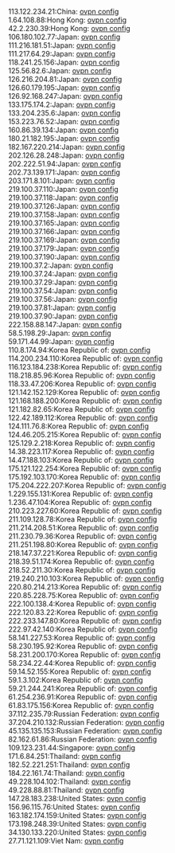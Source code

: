 113.122.234.21:China: [ovpn config](vpn/113_122_234_21.ovpn)  
1.64.108.88:Hong Kong: [ovpn config](vpn/1_64_108_88.ovpn)  
42.2.230.39:Hong Kong: [ovpn config](vpn/42_2_230_39.ovpn)  
106.180.102.77:Japan: [ovpn config](vpn/106_180_102_77.ovpn)  
111.216.181.51:Japan: [ovpn config](vpn/111_216_181_51.ovpn)  
111.217.64.29:Japan: [ovpn config](vpn/111_217_64_29.ovpn)  
118.241.25.156:Japan: [ovpn config](vpn/118_241_25_156.ovpn)  
125.56.82.6:Japan: [ovpn config](vpn/125_56_82_6.ovpn)  
126.216.204.81:Japan: [ovpn config](vpn/126_216_204_81.ovpn)  
126.60.179.195:Japan: [ovpn config](vpn/126_60_179_195.ovpn)  
126.92.168.247:Japan: [ovpn config](vpn/126_92_168_247.ovpn)  
133.175.174.2:Japan: [ovpn config](vpn/133_175_174_2.ovpn)  
133.204.235.6:Japan: [ovpn config](vpn/133_204_235_6.ovpn)  
153.223.76.52:Japan: [ovpn config](vpn/153_223_76_52.ovpn)  
160.86.39.134:Japan: [ovpn config](vpn/160_86_39_134.ovpn)  
180.21.182.195:Japan: [ovpn config](vpn/180_21_182_195.ovpn)  
182.167.220.214:Japan: [ovpn config](vpn/182_167_220_214.ovpn)  
202.126.28.248:Japan: [ovpn config](vpn/202_126_28_248.ovpn)  
202.222.51.94:Japan: [ovpn config](vpn/202_222_51_94.ovpn)  
202.73.139.171:Japan: [ovpn config](vpn/202_73_139_171.ovpn)  
203.171.8.101:Japan: [ovpn config](vpn/203_171_8_101.ovpn)  
219.100.37.110:Japan: [ovpn config](vpn/219_100_37_110.ovpn)  
219.100.37.118:Japan: [ovpn config](vpn/219_100_37_118.ovpn)  
219.100.37.126:Japan: [ovpn config](vpn/219_100_37_126.ovpn)  
219.100.37.158:Japan: [ovpn config](vpn/219_100_37_158.ovpn)  
219.100.37.165:Japan: [ovpn config](vpn/219_100_37_165.ovpn)  
219.100.37.166:Japan: [ovpn config](vpn/219_100_37_166.ovpn)  
219.100.37.169:Japan: [ovpn config](vpn/219_100_37_169.ovpn)  
219.100.37.179:Japan: [ovpn config](vpn/219_100_37_179.ovpn)  
219.100.37.190:Japan: [ovpn config](vpn/219_100_37_190.ovpn)  
219.100.37.2:Japan: [ovpn config](vpn/219_100_37_2.ovpn)  
219.100.37.24:Japan: [ovpn config](vpn/219_100_37_24.ovpn)  
219.100.37.29:Japan: [ovpn config](vpn/219_100_37_29.ovpn)  
219.100.37.54:Japan: [ovpn config](vpn/219_100_37_54.ovpn)  
219.100.37.56:Japan: [ovpn config](vpn/219_100_37_56.ovpn)  
219.100.37.81:Japan: [ovpn config](vpn/219_100_37_81.ovpn)  
219.100.37.90:Japan: [ovpn config](vpn/219_100_37_90.ovpn)  
222.158.88.147:Japan: [ovpn config](vpn/222_158_88_147.ovpn)  
58.5.198.29:Japan: [ovpn config](vpn/58_5_198_29.ovpn)  
59.171.44.99:Japan: [ovpn config](vpn/59_171_44_99.ovpn)  
110.8.174.94:Korea Republic of: [ovpn config](vpn/110_8_174_94.ovpn)  
114.200.234.110:Korea Republic of: [ovpn config](vpn/114_200_234_110.ovpn)  
116.123.184.238:Korea Republic of: [ovpn config](vpn/116_123_184_238.ovpn)  
118.218.85.96:Korea Republic of: [ovpn config](vpn/118_218_85_96.ovpn)  
118.33.47.206:Korea Republic of: [ovpn config](vpn/118_33_47_206.ovpn)  
121.142.152.129:Korea Republic of: [ovpn config](vpn/121_142_152_129.ovpn)  
121.168.188.200:Korea Republic of: [ovpn config](vpn/121_168_188_200.ovpn)  
121.182.82.65:Korea Republic of: [ovpn config](vpn/121_182_82_65.ovpn)  
122.42.189.112:Korea Republic of: [ovpn config](vpn/122_42_189_112.ovpn)  
124.111.76.8:Korea Republic of: [ovpn config](vpn/124_111_76_8.ovpn)  
124.46.205.215:Korea Republic of: [ovpn config](vpn/124_46_205_215.ovpn)  
125.129.2.218:Korea Republic of: [ovpn config](vpn/125_129_2_218.ovpn)  
14.38.223.117:Korea Republic of: [ovpn config](vpn/14_38_223_117.ovpn)  
14.47.188.103:Korea Republic of: [ovpn config](vpn/14_47_188_103.ovpn)  
175.121.122.254:Korea Republic of: [ovpn config](vpn/175_121_122_254.ovpn)  
175.192.103.170:Korea Republic of: [ovpn config](vpn/175_192_103_170.ovpn)  
175.204.222.207:Korea Republic of: [ovpn config](vpn/175_204_222_207.ovpn)  
1.229.155.131:Korea Republic of: [ovpn config](vpn/1_229_155_131.ovpn)  
1.236.47.104:Korea Republic of: [ovpn config](vpn/1_236_47_104.ovpn)  
210.223.227.60:Korea Republic of: [ovpn config](vpn/210_223_227_60.ovpn)  
211.109.128.78:Korea Republic of: [ovpn config](vpn/211_109_128_78.ovpn)  
211.214.208.51:Korea Republic of: [ovpn config](vpn/211_214_208_51.ovpn)  
211.230.79.36:Korea Republic of: [ovpn config](vpn/211_230_79_36.ovpn)  
211.251.198.80:Korea Republic of: [ovpn config](vpn/211_251_198_80.ovpn)  
218.147.37.221:Korea Republic of: [ovpn config](vpn/218_147_37_221.ovpn)  
218.39.51.174:Korea Republic of: [ovpn config](vpn/218_39_51_174.ovpn)  
218.52.211.30:Korea Republic of: [ovpn config](vpn/218_52_211_30.ovpn)  
219.240.210.103:Korea Republic of: [ovpn config](vpn/219_240_210_103.ovpn)  
220.80.214.213:Korea Republic of: [ovpn config](vpn/220_80_214_213.ovpn)  
220.85.228.75:Korea Republic of: [ovpn config](vpn/220_85_228_75.ovpn)  
222.100.138.4:Korea Republic of: [ovpn config](vpn/222_100_138_4.ovpn)  
222.120.83.22:Korea Republic of: [ovpn config](vpn/222_120_83_22.ovpn)  
222.233.147.80:Korea Republic of: [ovpn config](vpn/222_233_147_80.ovpn)  
222.97.42.140:Korea Republic of: [ovpn config](vpn/222_97_42_140.ovpn)  
58.141.227.53:Korea Republic of: [ovpn config](vpn/58_141_227_53.ovpn)  
58.230.195.92:Korea Republic of: [ovpn config](vpn/58_230_195_92.ovpn)  
58.231.200.170:Korea Republic of: [ovpn config](vpn/58_231_200_170.ovpn)  
58.234.22.44:Korea Republic of: [ovpn config](vpn/58_234_22_44.ovpn)  
59.14.52.155:Korea Republic of: [ovpn config](vpn/59_14_52_155.ovpn)  
59.1.3.102:Korea Republic of: [ovpn config](vpn/59_1_3_102.ovpn)  
59.21.244.241:Korea Republic of: [ovpn config](vpn/59_21_244_241.ovpn)  
61.254.236.91:Korea Republic of: [ovpn config](vpn/61_254_236_91.ovpn)  
61.83.175.156:Korea Republic of: [ovpn config](vpn/61_83_175_156.ovpn)  
37.112.235.79:Russian Federation: [ovpn config](vpn/37_112_235_79.ovpn)  
37.204.210.132:Russian Federation: [ovpn config](vpn/37_204_210_132.ovpn)  
45.135.135.153:Russian Federation: [ovpn config](vpn/45_135_135_153.ovpn)  
82.162.61.86:Russian Federation: [ovpn config](vpn/82_162_61_86.ovpn)  
109.123.231.44:Singapore: [ovpn config](vpn/109_123_231_44.ovpn)  
171.6.84.251:Thailand: [ovpn config](vpn/171_6_84_251.ovpn)  
182.52.221.251:Thailand: [ovpn config](vpn/182_52_221_251.ovpn)  
184.22.161.74:Thailand: [ovpn config](vpn/184_22_161_74.ovpn)  
49.228.104.102:Thailand: [ovpn config](vpn/49_228_104_102.ovpn)  
49.228.88.81:Thailand: [ovpn config](vpn/49_228_88_81.ovpn)  
147.28.183.238:United States: [ovpn config](vpn/147_28_183_238.ovpn)  
156.96.115.76:United States: [ovpn config](vpn/156_96_115_76.ovpn)  
163.182.174.159:United States: [ovpn config](vpn/163_182_174_159.ovpn)  
173.198.248.39:United States: [ovpn config](vpn/173_198_248_39.ovpn)  
34.130.133.220:United States: [ovpn config](vpn/34_130_133_220.ovpn)  
27.71.121.109:Viet Nam: [ovpn config](vpn/27_71_121_109.ovpn)  
